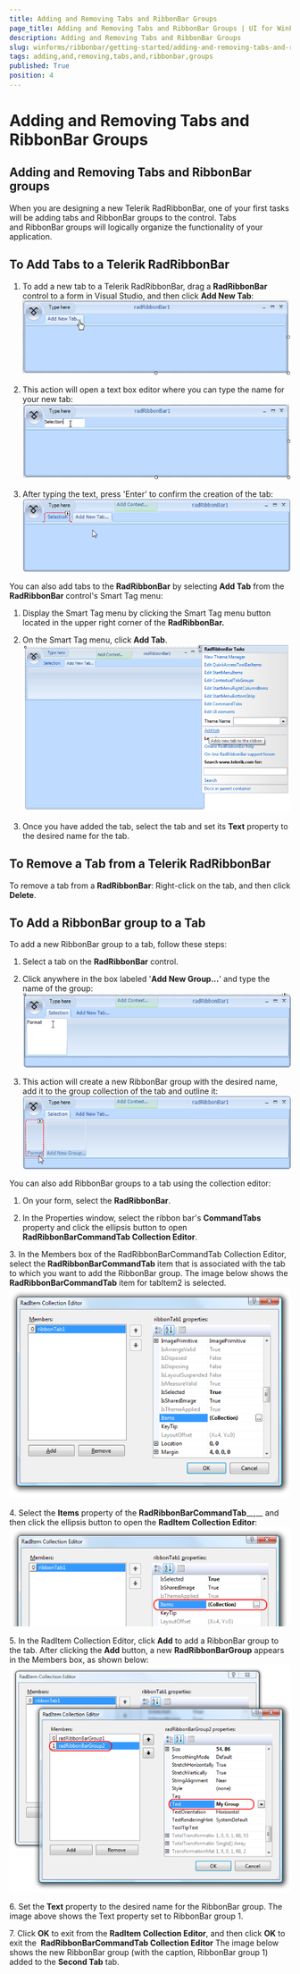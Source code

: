 ```yaml
---
title: Adding and Removing Tabs and RibbonBar Groups
page_title: Adding and Removing Tabs and RibbonBar Groups | UI for WinForms Documentation
description: Adding and Removing Tabs and RibbonBar Groups
slug: winforms/ribbonbar/getting-started/adding-and-removing-tabs-and-ribbonbar-groups
tags: adding,and,removing,tabs,and,ribbonbar,groups
published: True
position: 4
---
```


# Adding and Removing Tabs and RibbonBar Groups



## Adding and Removing Tabs and RibbonBar groups

When you are designing a new Telerik RadRibbonBar, one of your first tasks will be adding tabs and RibbonBar groups to the control. Tabs and RibbonBar groups will logically organize the functionality of your application.

## To Add Tabs to a Telerik RadRibbonBar

1. To add a new tab to a Telerik RadRibbonBar, drag a __RadRibbonBar__ control to a form in Visual Studio, and then click __Add New Tab__: <br>![ribbonbar-adding-and-removing-tabs-and-ribbobbar-groups 001](images/ribbonbar-adding-and-removing-tabs-and-ribbobbar-groups001.png)

1. This action will open a text box editor where you can type the name for your new tab:![ribbonbar-adding-and-removing-tabs-and-ribbobbar-groups 002](images/ribbonbar-adding-and-removing-tabs-and-ribbobbar-groups002.png)

1. After typing the text, press 'Enter' to confirm the creation of the tab:![ribbonbar-adding-and-removing-tabs-and-ribbobbar-groups 003](images/ribbonbar-adding-and-removing-tabs-and-ribbobbar-groups003.png)

You can also add tabs to the __RadRibbonBar__ by selecting __Add Tab__ from the __RadRibbonBar__ control's Smart Tag menu:

1. Display the Smart Tag menu by clicking the Smart Tag menu button located in the upper right corner of the __RadRibbonBar.__

1. On the Smart Tag menu, click __Add Tab__. <br>![ribbonbar-adding-and-removing-tabs-and-ribbobbar-groups 004](images/ribbonbar-adding-and-removing-tabs-and-ribbobbar-groups004.png)

1. Once you have added the tab, select the tab and set its __Text__ property to the desired name for the tab.

## To Remove a Tab from a Telerik RadRibbonBar

To remove a tab from a __RadRibbonBar__: Right-click on the tab, and then click __Delete__.

## To Add a RibbonBar group to a Tab

To add a new RibbonBar group to a tab, follow these steps:

1. Select a tab on the __RadRibbonBar__ control.

2. Click anywhere in the box labeled '__Add New Group...__' and type the name of the group: <br>![ribbonbar-adding-and-removing-tabs-and-ribbobbar-groups 005](images/ribbonbar-adding-and-removing-tabs-and-ribbobbar-groups005.png)

3. This action will create a new RibbonBar group with the desired name, add it to the group collection of the tab and outline it:<br>![ribbonbar-adding-and-removing-tabs-and-ribbobbar-groups 006](images/ribbonbar-adding-and-removing-tabs-and-ribbobbar-groups006.png)

You can also add RibbonBar groups to a tab using the collection editor:

1. On your form, select the __RadRibbonBar__.

2. In the Properties window, select the ribbon bar's __CommandTabs__ property and click the ellipsis button to open __RadRibbonBarCommandTab Collection Editor__.

3. In the Members box of the RadRibbonBarCommandTab Collection Editor, select the __RadRibbonBarCommandTab__ item that is associated with the tab to which you want to add the RibbonBar group. The image below shows the __RadRibbonBarCommandTab__ item for tabItem2 is selected. <br>![ribbonbar-adding-and-removing-tabs-and-ribbobbar-groups 007](images/ribbonbar-adding-and-removing-tabs-and-ribbobbar-groups007.png)

4. Select the __Items__ property of the __RadRibbonBarCommandTab____,__ and then click the ellipsis button to open the __RadItem Collection Editor__: <br>![ribbonbar-adding-and-removing-tabs-and-ribbobbar-groups 008](images/ribbonbar-adding-and-removing-tabs-and-ribbobbar-groups008.png)

5. In the RadItem Collection Editor, click __Add__ to add a RibbonBar group to the tab. After clicking the __Add__ button, a new __RadRibbonBarGroup__ appears in the Members box, as shown below: <br>![ribbonbar-adding-and-removing-tabs-and-ribbobbar-groups 009](images/ribbonbar-adding-and-removing-tabs-and-ribbobbar-groups009.png)

6. Set the __Text__ property to the desired name for the RibbonBar group. The image above shows the Text property set to RibbonBar group 1.

7. Click __OK__ to exit from the __RadItem Collection Editor__, and then click __OK__ to exit the  __RadRibbonBarCommandTab Collection Editor__ The image below shows the new RibbonBar group (with the caption, RibbonBar group 1) added to the __Second Tab__ tab.